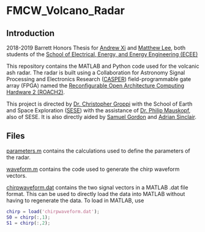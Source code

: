 # FMCW_Volcano_Radar
## Introduction
2018-2019 Barrett Honors Thesis for [Andrew Xi](https://isearch.asu.edu/profile/1787656) and [Matthew Lee](https://isearch.asu.edu/profile/2859444), both students of the [School of Electrical, Energy, and Energy Engineering (ECEE)](https://ecee.engineering.asu.edu/)

This repository contains the MATLAB and Python code used for the volcanic ash radar. The radar is built using a
Collaboration for Astronomy Signal Processing and Electronics Research ([CASPER](https://casper.berkeley.edu/wiki/Main_Page)) field-programmable gate array
(FPGA) named the [Reconfigurable Open Architecture Computing Hardware 2 (ROACH2)](https://casper.berkeley.edu/wiki/ROACH2).

This project is directed by [Dr. Christopher Groppi](https://isearch.asu.edu/profile/1399420) with the School of Earth and Space Exploration ([SESE](https://sese.asu.edu/)) with the assistance of [Dr. Philip Mauskopf](https://isearch.asu.edu/profile/1863516), also of SESE. It is also directly aided by [Samuel Gordon](https://isearch.asu.edu/profile/2331576) and [Adrian Sinclair](https://isearch.asu.edu/profile/1536050).

## Files
[parameters.m](parameters.m) contains the calculations used to define the parameters of the radar.

[waveform.m](waveform.m) contains the code used to generate the chirp waveform vectors.

[chirpwaveform.dat](chirpwaveform.dat) contains the two signal vectors in a MATLAB .dat file format. This can be used to directly load the data into MATLAB without having to regenerate the data. To load in MATLAB, use

```matlab
chirp = load('chirpwaveform.dat');
S0 = chirp(:,1);
S1 = chirp(:,2);
```
